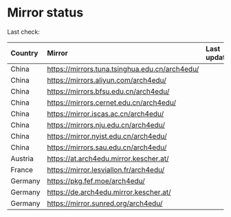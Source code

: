 <script src="./time.js"></script>
# Mirror status
Last check: <script type="text/javascript">localize(1713795480.6750126);</script>

|Country|Mirror|Last update|
|:------|:-----|:----------|
|China|https://mirrors.tuna.tsinghua.edu.cn/arch4edu/|<script type="text/javascript">localize(1713767545);</script>|
|China|https://mirrors.aliyun.com/arch4edu/|<script type="text/javascript">localize(1713767545);</script>|
|China|https://mirrors.bfsu.edu.cn/arch4edu/|<script type="text/javascript">localize(1713767545);</script>|
|China|https://mirrors.cernet.edu.cn/arch4edu/|<script type="text/javascript">localize(1713767545);</script>|
|China|https://mirror.iscas.ac.cn/arch4edu/|<script type="text/javascript">localize(1713724233);</script>|
|China|https://mirrors.nju.edu.cn/arch4edu/|<script type="text/javascript">localize(1713724233);</script>|
|China|https://mirror.nyist.edu.cn/arch4edu/|<script type="text/javascript">localize(1713767545);</script>|
|China|https://mirrors.sau.edu.cn/arch4edu/|<script type="text/javascript">localize(1713767545);</script>|
|Austria|https://at.arch4edu.mirror.kescher.at/|<script type="text/javascript">localize(1713767545);</script>|
|France|https://mirror.lesviallon.fr/arch4edu/|<script type="text/javascript">localize(1713767545);</script>|
|Germany|https://pkg.fef.moe/arch4edu/|<script type="text/javascript">localize(1713767545);</script>|
|Germany|https://de.arch4edu.mirror.kescher.at/|<script type="text/javascript">localize(1713767545);</script>|
|Germany|https://mirror.sunred.org/arch4edu/|<script type="text/javascript">localize(1713767545);</script>|

<script src="./tablefilter/tablefilter.js"></script>
<script src="./table.js"></script>
